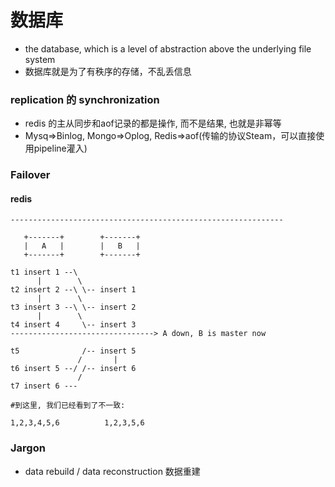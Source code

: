 # 数据库
* the database, which is a level of abstraction above the underlying file system
* 数据库就是为了有秩序的存储，不乱丢信息

### replication 的 synchronization
* redis 的主从同步和aof记录的都是操作, 而不是结果, 也就是非幂等
* Mysq=>Binlog, Mongo=>Oplog, Redis=>aof(传输的协议Steam，可以直接使用pipeline灌入)

### Failover
#### redis
```
-------------------------------------------------------------

   +-------+        +-------+
   |   A   |        |   B   |
   +-------+        +-------+

t1 insert 1 --\
      |        \
t2 insert 2 --\ \-- insert 1
      |        \
t3 insert 3 --\ \-- insert 2
      |        \
t4 insert 4     \-- insert 3
--------------------------------> A down, B is master now

t5              /-- insert 5
               /       |
t6 insert 5 --/ /-- insert 6
               /
t7 insert 6 ---

#到这里, 我们已经看到了不一致:

1,2,3,4,5,6          1,2,3,5,6
```

### Jargon
* data rebuild / data reconstruction 数据重建
